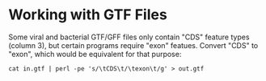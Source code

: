 # Working with GTF Files

Some viral and bacterial GTF/GFF files only contain "CDS" feature types (column 3), but certain programs require "exon" featues. Convert "CDS" to "exon", which would be equivalent for that purpose:
```
cat in.gtf | perl -pe 's/\tCDS\t/\texon\t/g' > out.gtf
```
